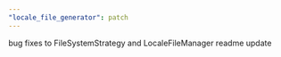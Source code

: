 ```yaml
---
"locale_file_generator": patch
---
```


bug fixes to FileSystemStrategy and LocaleFileManager
readme update
